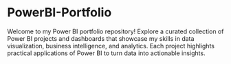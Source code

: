 # PowerBI-Portfolio
Welcome to my Power BI portfolio repository! Explore a curated collection of Power BI projects and dashboards that showcase my skills in data visualization, business intelligence, and analytics. Each project highlights practical applications of Power BI to turn data into actionable insights.
